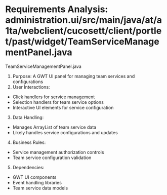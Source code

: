 # Requirements Analysis: administration.ui/src/main/java/at/a1ta/webclient/cucosett/client/portlet/past/widget/TeamServiceManagementPanel.java

TeamServiceManagementPanel.java
1. Purpose: A GWT UI panel for managing team services and configurations
2. User Interactions:
- Click handlers for service management
- Selection handlers for team service options
- Interactive UI elements for service configuration
3. Data Handling:
- Manages ArrayList of team service data
- Likely handles service configurations and updates
4. Business Rules:
- Service management authorization controls
- Team service configuration validation
5. Dependencies:
- GWT UI components
- Event handling libraries
- Team service data models